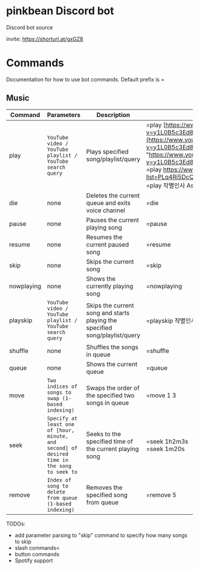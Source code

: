 # pinkbean Discord bot

Discord bot source

invite: https://shorturl.at/gxGZ8


# Commands
Documentation for how to use bot commands. Default prefix is =

## Music


|Command         |Parameters                        |Description                       |Examples                |
|----------------|-------------------------------|-------------------------------------|--------|
|play       |`YouTube video / YouTube playlist / YouTube search query`    |Plays specified song/playlist/query            |=play [https://www.youtube.com/watch?v=y1L0B5c3Ed8](https://www.youtube.com/watch?v=y1L0B5c3Ed8 "https://www.youtube.com/watch?v=y1L0B5c3Ed8") <br>=play https://www.youtube.com/playlist?list=PLq4Ri5DcQp8roDZ5DvEun18UXjxue_HnD<br>=play 작별인사 Ash Island|
|die        |none                   | Deletes the current queue and exits voice channel    | =die |
|pause      |none                   | Pauses the current playing song | =pause |
|resume     |none | Resumes the current paused song| =resume |
|skip       |none |Skips the current song| =skip |
|nowplaying |none |Shows the currently playing song| =nowplaying |
|playskip   |`YouTube video / YouTube playlist / YouTube search query`|Skips the current song and starts playing the specified song/playlist/query| =playskip 작별인사 Ash Island |
|shuffle    |none|Shuffles the songs in queue| =shuffle |
|queue      |none|Shows the current queue| =queue |
|move       |`Two indices of songs to swap (1-based indexing)`|Swaps the order of the specified two songs in queue| =move 1 3 |
|seek       |`Specify at least one of [hour, minute, and second] of desired time in the song to seek to`|Seeks to the specified time of the current playing song| =seek 1h2m3s <br> =seek 1m20s|
|remove     |`Index of song to delete from queue (1-based indexing)`|Removes the specified song from queue| =remove 5 |

TODOs: 
- add parameter parsing to "skip" command to specify how many songs to skip
- slash commands<
- button commands
- Spotify support